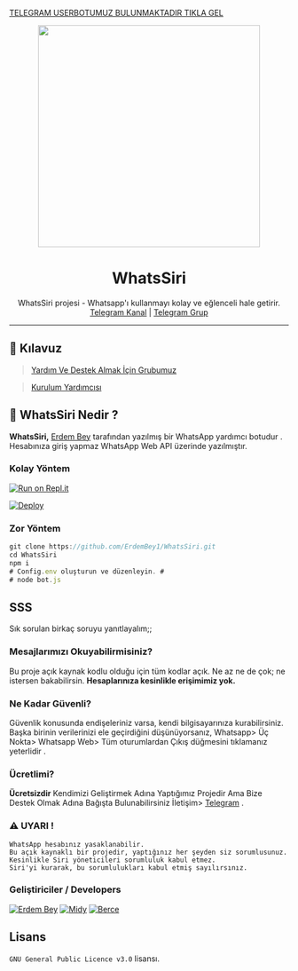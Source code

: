 [TELEGRAM USERBOTUMUZ BULUNMAKTADIR TIKLA GEL](https://t.me/Siriuserbot)
<div align="center">
  <img src="https://gitlab.com/ErdemBey1/whatssiri/raw/master/20210406_162732.jpg" width="400" height="400">
  <h1> WhatsSiri</h1>
</div>
<p align="center">
    WhatsSiri projesi - Whatsapp'ı kullanmayı kolay ve eğlenceli hale getirir. 
    <br>
        <a href="https://t.me/WHATSSİRİ">Telegram Kanal</a> |
        <a href="https://t.me/SiriSupport">Telegram Grup</a> 
    <br>
</p>

----

## 📢 Kılavuz
> [Yardım Ve Destek Almak İçin Grubumuz](https://t.me/SiriSupport)

> [Kurulum Yardımcısı](https://github.com/ErdemBey1/WhatsSiri/wiki)



## 🔎 WhatsSiri Nedir ?
**WhatsSiri,** [Erdem Bey](https://github.com/ErdemBey1) tarafından yazılmış bir WhatsApp yardımcı botudur . Hesabınıza giriş yapmaz WhatsApp Web API üzerinde yazılmıştır.

### Kolay Yöntem
[![Run on Repl.it](https://repl.it/badge/github/ErdemBey1/WhatsSiri)](https://repl.it/@ErdemBey1/WhatsSiri-QR)

[![Deploy](https://www.herokucdn.com/deploy/button.svg)](https://heroku.com/deploy?template=https://github.com/ErdemBey1/WhatsSiri)

### Zor Yöntem
```js
git clone https://github.com/ErdemBey1/WhatsSiri.git
cd WhatsSiri
npm i
# Config.env oluşturun ve düzenleyin. #
# node bot.js
```

## SSS
Sık sorulan birkaç soruyu yanıtlayalım;;

### Mesajlarımızı Okuyabilirmisiniz?
Bu proje açık kaynak kodlu olduğu için tüm kodlar açık. Ne az ne de çok; ne istersen bakabilirsin. **Hesaplarınıza kesinlikle erişimimiz yok.**

### Ne Kadar Güvenli?
Güvenlik konusunda endişeleriniz varsa, kendi bilgisayarınıza kurabilirsiniz. Başka birinin verilerinizi ele geçirdiğini düşünüyorsanız, Whatsapp> Üç Nokta> Whatsapp Web> Tüm oturumlardan Çıkış düğmesini tıklamanız yeterlidir .


### Ücretlimi?
**Ücretsizdir** Kendimizi Geliştirmek Adına Yaptığımız Projedir Ama Bize Destek Olmak Adına Bağışta Bulunabilirsiniz İletişim> [Telegram](https://t.me/orgutsahibi) .

### ⚠️ UYARI ! 
```
WhatsApp hesabınız yasaklanabilir.
Bu açık kaynaklı bir projedir, yaptığınız her şeyden siz sorumlusunuz.
Kesinlikle Siri yöneticileri sorumluluk kabul etmez.
Siri'yi kurarak, bu sorumlulukları kabul etmiş sayılırsınız.
```

### Geliştiriciler / Developers
[![Erdem Bey](https://github.com/erdembey1.png?size=100)](https://github.com/erdembey1)  [![Midy](https://github.com/ribonney.png?size=100)](https://github.com/ribonney)  [![Berce](https://github.com/must4f.png?size=100)](https://github.com/must4f)


## Lisans
`GNU General Public Licence v3.0` lisansı.

